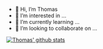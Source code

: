 - 👋 Hi, I’m Thomas
- 👀 I’m interested in ...
- 🌱 I’m currently learning ...
- 💞️ I’m looking to collaborate on ...


[![Thomas' github stats](https://github-readme-stats.vercel.app/api?username=higginbotham-thomas&count_private=true&show_icons=true&theme=transparent&hide_rank=false)](https://github.com/higginbotham-thomas/github-readme-stats)
